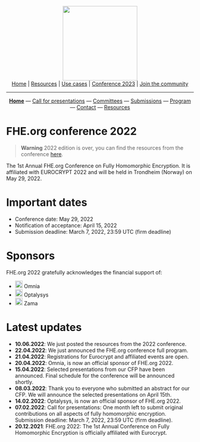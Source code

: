 <!-- Main header navigation -->
<p align="center">
  <img width="200" src="https://user-images.githubusercontent.com/5758427/180978488-db825482-5a58-4c7c-9589-c494a6f0be04.png"><br/>
  <a href="https://fhe-org.github.io">Home</a> | <a href="https://fhe-org.github.io/resources">Resources</a> | <a href="https://fhe-org.github.io/use-cases">Use cases</a> | <a href="https://fhe-org.github.io/conferences/conference-2023/home">Conference 2023</a> | <a href="https://fhe-org.github.io/community">Join the community</a>
</p>
<hr/>
<!-- /Main header navigation -->
<!-- header conference 2022 links -->
<p align="center">
  <a href="https://fhe-org.github.io/conferences/conference-2022/home"><b>Home</b></a>
  —
  <a href="https://fhe-org.github.io/conferences/conference-2022/call-for-presentations">Call for presentations</a>
  —
  <a href="https://fhe-org.github.io/conferences/conference-2022/committees">Committees</a>
  —
  <a href="https://easychair.org/conferences/?conf=fheorg2022" target="_blank">Submissions</a>
  —
  <a href="https://fhe-org.github.io/conferences/conference-2022/program">Program</a>
  —
  <a href="https://fhe-org.github.io/conferences/conference-2022/contact">Contact</a>
  —
  <a href="https://fhe-org.github.io/conferences/conference-2022/resources">Resources</a>
</p>
<!-- /header conference 2022 links -->

# FHE.org conference 2022

> **Warning** 
> 2022 edition is over, you can find the resources from the conference <a href="https://fhe-org.github.io/conferences/conference-2022/resources">here</a>.

The 1st Annual FHE.org Conference on Fully Homomorphic Encryption. It is affiliated with EUROCRYPT 2022 and will be held in Trondheim (Norway) on May 29, 2022.

# Important dates
- Conference date: May 29, 2022
- Notification of acceptance: April 15, 2022
- Submission deadline: March 7, 2022, 23:59 UTC (firm deadline)

# Sponsors
FHE.org 2022 gratefully acknowledges the financial support of:
- <img src="https://user-images.githubusercontent.com/5758427/185637692-ee0f87e2-71d1-45a9-b640-df1916bf8ec3.png" width="20px"> Omnia
- <img src="https://user-images.githubusercontent.com/5758427/185637890-8d0673ff-c839-47c5-967d-4b0577cd334d.png" width="20px"> Optalysys
- <img src="https://user-images.githubusercontent.com/5758427/185637978-55314bc6-ae80-4afd-9010-0c70f8cb963d.png" width="20px"> Zama

# Latest updates
- <b>10.06.2022</b>: We just posted the resources from the 2022 conference.
- <b>22.04.2022</b>: We just announced the FHE.org conference full program.
- <b>21.04.2022</b>: Registrations for Eurocrypt and affiliated events are open.
- <b>20.04.2022</b>: Omnia, is now an official sponsor of FHE.org 2022.
- <b>15.04.2022</b>: Selected presentations from our CFP have been announced. Final schedule for the conference will be announced shortly.
- <b>08.03.2022</b>: Thank you to everyone who submitted an abstract for our CFP. We will announce the selected presentations on April 15th.
- <b>14.02.2022</b>: Optalysys, is now an official sponsor of FHE.org 2022.
- <b>07.02.2022</b>: Call for presentations: One month left to submit original contributions on all aspects of fully homomorphic encryption. Submission deadline: March 7, 2022, 23:59 UTC (firm deadline).
- <b>20.12.2021</b>: FHE.org 2022: The 1st Annual Conference on Fully Homomorphic Encryption is officially affiliated with Eurocrypt.
